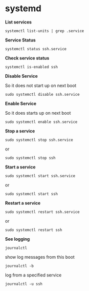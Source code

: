 # systemd

**List services**

    systemctl list-units | grep .service

**Service Status**

    systemctl status ssh.service

**Check service status**

    systemctl is-enabled ssh

**Disable Service**

So it does not start up on next boot

    sudo systemctl disable ssh.service

**Enable Service**

So it does starts up on next boot

    sudo systemctl enable ssh.service

**Stop a service**

    sudo systemctl stop ssh.service

or

    sudo systemctl stop ssh

**Start a service**

    sudo systemctl start ssh.service

or

    sudo systemctl start ssh    

**Restart a service**

    sudo systemctl restart ssh.service

or

    sudo systemctl restart ssh    

**See logging**

    journalctl

show log messages from this boot


    journalctl -b

log from a specified service

    journalctl -u ssh    